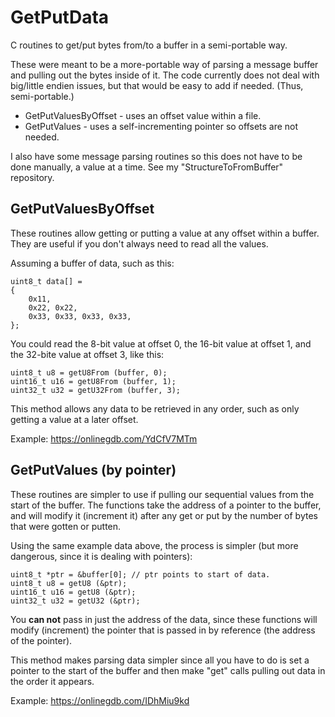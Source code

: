 # GetPutData
C routines to get/put bytes from/to a buffer in a semi-portable way.

These were meant to be a more-portable way of parsing a message buffer and pulling out the bytes inside of it. The code currently does not deal with big/little endien issues, but that would be easy to add if needed. (Thus, semi-portable.)

* GetPutValuesByOffset - uses an offset value within a file.
* GetPutValues - uses a self-incrementing pointer so offsets are not needed.

I also have some message parsing routines so this does not have to be done manually, a value at a time. See my "StructureToFromBuffer" repository.

## GetPutValuesByOffset
These routines allow getting or putting a value at any offset within a buffer. They are useful if you don't always need to read all the values.

Assuming a buffer of data, such as this:
```
uint8_t data[] =
{
    0x11,
    0x22, 0x22,
    0x33, 0x33, 0x33, 0x33,
};
```
You could read the 8-bit value at offset 0, the 16-bit value at offset 1, and the 32-bite value at offset 3, like this:
```
uint8_t u8 = getU8From (buffer, 0);
uint16_t u16 = getU8From (buffer, 1);
uint32_t u32 = getU32From (buffer, 3);
```
This method allows any data to be retrieved in any order, such as only getting a value at a later offset.

Example: https://onlinegdb.com/YdCfV7MTm

## GetPutValues (by pointer)
These routines are simpler to use if pulling our sequential values from the start of the buffer. The functions take the address of a pointer to the buffer, and will modify it (increment it) after any get or put by the number of bytes that were gotten or putten.

Using the same example data above, the process is simpler (but more dangerous, since it is dealing with pointers):
```
uint8_t *ptr = &buffer[0]; // ptr points to start of data.
uint8_t u8 = getU8 (&ptr);
uint16_t u16 = getU8 (&ptr);
uint32_t u32 = getU32 (&ptr);
```
You **can not** pass in just the address of the data, since these functions will modify (increment) the pointer that is passed in by reference (the address of the pointer).

This method makes parsing data simpler since all you have to do is set a pointer to the start of the buffer and then make "get" calls pulling out data in the order it appears.

Example: https://onlinegdb.com/IDhMiu9kd
